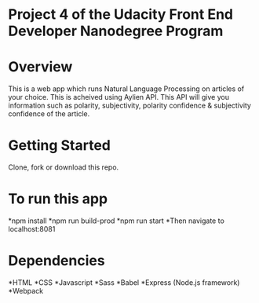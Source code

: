 # Project 4 of the Udacity Front End Developer Nanodegree Program 
# Overview
This is a web app which runs Natural Language Processing on articles of your choice. This is acheived using Aylien API. This API will give you information such as polarity, subjectivity, polarity confidence & subjectivity confidence of the article. 

# Getting Started
Clone, fork or download this repo.

# To run this app
*npm install
*npm run build-prod
*npm run start
*Then navigate to localhost:8081

# Dependencies
*HTML
*CSS
*Javascript
*Sass
*Babel
*Express (Node.js framework)
*Webpack
